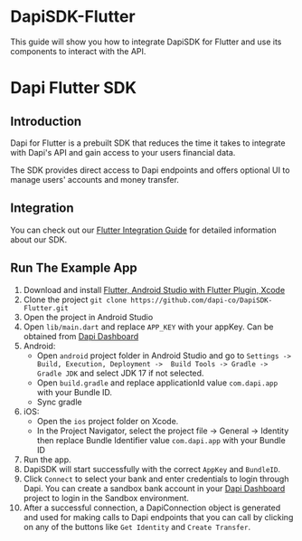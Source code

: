 # DapiSDK-Flutter
This guide will show you how to integrate DapiSDK for Flutter and use its components to interact with the API.


# Dapi Flutter SDK

## Introduction

Dapi for Flutter is a prebuilt SDK that reduces the time it takes to integrate with Dapi's API and gain access to your users financial data.

The SDK provides direct access to Dapi endpoints and offers optional UI to manage users' accounts and money transfer.

## Integration

You can check out our [Flutter Integration Guide](https://docs.dapi.com/docs/flutter-sdk-installation) for detailed information about our SDK.

## Run The Example App

1. Download and install [Flutter, Android Studio with Flutter Plugin, Xcode](https://docs.flutter.dev/get-started/install/macos/desktop?tab=download)
2. Clone the project `git clone https://github.com/dapi-co/DapiSDK-Flutter.git`
3. Open the project in Android Studio
4. Open `lib/main.dart` and replace `APP_KEY` with your appKey. Can be obtained from [Dapi Dashboard](https://dashboard.dapi.com/login)
5. Android:
    * Open `android` project folder in Android Studio and go to `Settings -> Build, Execution, Deployment ->  Build Tools -> Gradle -> Gradle JDK` and select JDK 17 if not selected.
    * Open `build.gradle` and replace applicationId value `com.dapi.app` with your Bundle ID.
    * Sync gradle
6. iOS:
    * Open the `ios` project folder on Xcode.
    * In the Project Navigator, select the project file -> General -> Identity then replace Bundle Identifier value `com.dapi.app` with your Bundle ID
7. Run the app.
8. DapiSDK will start successfully with the correct `AppKey` and `BundleID`.
9. Click `Connect` to select your bank and enter credentials to login through Dapi. You can create a sandbox bank account in your [Dapi Dashboard](https://dashboard.dapi.com/login) project to login in the Sandbox environment.
10. After a successful connection, a DapiConnection object is generated and used for making calls to Dapi endpoints that you can call by clicking on any of the buttons like `Get Identity` and `Create Transfer`.
